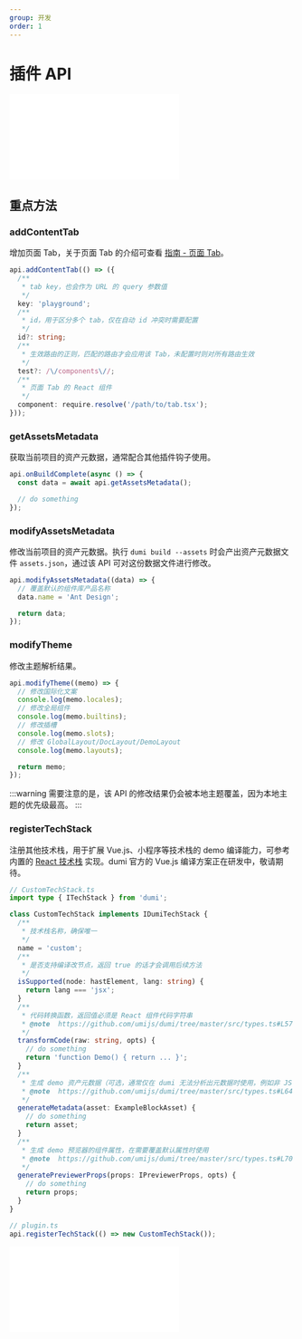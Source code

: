 ```yaml
---
group: 开发
order: 1
---
```


# 插件 API

<embed src="../.upstream/plugin-api.md#RE-/<!-- core api[^]+ core api end -->/"></embed>

## 重点方法

### addContentTab

增加页面 Tab，关于页面 Tab 的介绍可查看 [指南 - 页面 Tab](/guide/page-tab)。

```ts
api.addContentTab(() => ({
  /**
   * tab key，也会作为 URL 的 query 参数值
   */
  key: 'playground';
  /**
   * id，用于区分多个 tab，仅在自动 id 冲突时需要配置
   */
  id?: string;
  /**
   * 生效路由的正则，匹配的路由才会应用该 Tab，未配置时则对所有路由生效
   */
  test?: /\/components\//;
  /**
   * 页面 Tab 的 React 组件
   */
  component: require.resolve('/path/to/tab.tsx');
}));
```

### getAssetsMetadata

获取当前项目的资产元数据，通常配合其他插件钩子使用。

```ts
api.onBuildComplete(async () => {
  const data = await api.getAssetsMetadata();

  // do something
});
```

### modifyAssetsMetadata

修改当前项目的资产元数据。执行 `dumi build --assets` 时会产出资产元数据文件 `assets.json`，通过该 API 可对这份数据文件进行修改。

```ts
api.modifyAssetsMetadata((data) => {
  // 覆盖默认的组件库产品名称
  data.name = 'Ant Design';

  return data;
});
```

### modifyTheme

修改主题解析结果。

```ts
api.modifyTheme((memo) => {
  // 修改国际化文案
  console.log(memo.locales);
  // 修改全局组件
  console.log(memo.builtins);
  // 修改插槽
  console.log(memo.slots);
  // 修改 GlobalLayout/DocLayout/DemoLayout
  console.log(memo.layouts);

  return memo;
});
```

:::warning
需要注意的是，该 API 的修改结果仍会被本地主题覆盖，因为本地主题的优先级最高。
:::

### registerTechStack

注册其他技术栈，用于扩展 Vue.js、小程序等技术栈的 demo 编译能力，可参考内置的 [React 技术栈](https://github.com/umijs/dumi/tree/master/src/techStacks/react.ts) 实现。dumi 官方的 Vue.js 编译方案正在研发中，敬请期待。

```ts
// CustomTechStack.ts
import type { ITechStack } from 'dumi';

class CustomTechStack implements IDumiTechStack {
  /**
   * 技术栈名称，确保唯一
   */
  name = 'custom';
  /**
   * 是否支持编译改节点，返回 true 的话才会调用后续方法
   */
  isSupported(node: hastElement, lang: string) {
    return lang === 'jsx';
  }
  /**
   * 代码转换函数，返回值必须是 React 组件代码字符串
   * @note  https://github.com/umijs/dumi/tree/master/src/types.ts#L57
   */
  transformCode(raw: string, opts) {
    // do something
    return 'function Demo() { return ... }';
  }
  /**
   * 生成 demo 资产元数据（可选，通常仅在 dumi 无法分析出元数据时使用，例如非 JS 模块）
   * @note  https://github.com/umijs/dumi/tree/master/src/types.ts#L64
   */
  generateMetadata(asset: ExampleBlockAsset) {
    // do something
    return asset;
  }
  /**
   * 生成 demo 预览器的组件属性，在需要覆盖默认属性时使用
   * @note  https://github.com/umijs/dumi/tree/master/src/types.ts#L70
   */
  generatePreviewerProps(props: IPreviewerProps, opts) {
    // do something
    return props;
  }
}

// plugin.ts
api.registerTechStack(() => new CustomTechStack());
```

<embed src="../.upstream/plugin-api.md#RE-/<!-- methods[^]+ props end -->/"></embed>
